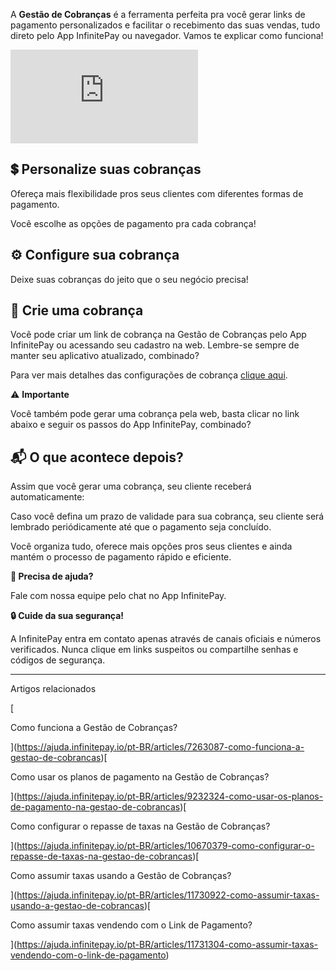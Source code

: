 A **Gestão de Cobranças** é a ferramenta perfeita pra você gerar links de pagamento personalizados e facilitar o recebimento das suas vendas, tudo direto pelo App InfinitePay ou navegador. Vamos te explicar como funciona!

<iframe src="https://www.youtube.com/embed/yIVosESBhEU" frameborder="0" allowfullscreen="allowfullscreen"></iframe>

## **💲 Personalize suas cobranças**

Ofereça mais flexibilidade pros seus clientes com diferentes formas de pagamento.

Você escolhe as opções de pagamento pra cada cobrança!

## **⚙️ Configure sua cobrança**

Deixe suas cobranças do jeito que o seu negócio precisa!

## **🤑 Crie uma cobrança**

Você pode criar um link de cobrança na Gestão de Cobranças pelo App InfinitePay ou acessando seu cadastro na web. Lembre-se sempre de manter seu aplicativo atualizado, combinado?

Para ver mais detalhes das configurações de cobrança [clique aqui](https://ajuda.infinitepay.io/pt-BR/articles/8442931-como-vender-com-a-gestao-de-cobrancas#h_b4dbb72b13).

⚠️ **Importante**

Você também pode gerar uma cobrança pela web, basta clicar no link abaixo e seguir os passos do App InfinitePay, combinado?

## **📬 O que acontece depois?**

Assim que você gerar uma cobrança, seu cliente receberá automaticamente:

Caso você defina um prazo de validade para sua cobrança, seu cliente será lembrado periódicamente até que o pagamento seja concluído.

Você organiza tudo, oferece mais opções pros seus clientes e ainda mantém o processo de pagamento rápido e eficiente.

**🔔 Precisa de ajuda?**

Fale com nossa equipe pelo chat no App InfinitePay.

**🔒 Cuide da sua segurança!**

A InfinitePay entra em contato apenas através de canais oficiais e números verificados. Nunca clique em links suspeitos ou compartilhe senhas e códigos de segurança.

___

Artigos relacionados

[

Como funciona a Gestão de Cobranças?

](https://ajuda.infinitepay.io/pt-BR/articles/7263087-como-funciona-a-gestao-de-cobrancas)[

Como usar os planos de pagamento na Gestão de Cobranças?

](https://ajuda.infinitepay.io/pt-BR/articles/9232324-como-usar-os-planos-de-pagamento-na-gestao-de-cobrancas)[

Como configurar o repasse de taxas na Gestão de Cobranças?

](https://ajuda.infinitepay.io/pt-BR/articles/10670379-como-configurar-o-repasse-de-taxas-na-gestao-de-cobrancas)[

Como assumir taxas usando a Gestão de Cobranças?

](https://ajuda.infinitepay.io/pt-BR/articles/11730922-como-assumir-taxas-usando-a-gestao-de-cobrancas)[

Como assumir taxas vendendo com o Link de Pagamento?

](https://ajuda.infinitepay.io/pt-BR/articles/11731304-como-assumir-taxas-vendendo-com-o-link-de-pagamento)